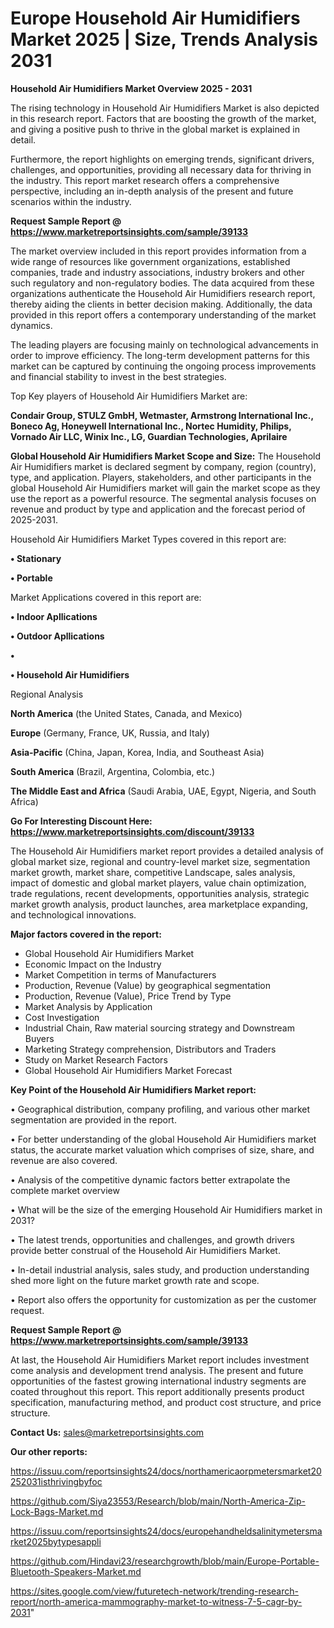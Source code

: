 # Europe Household Air Humidifiers Market 2025 | Size, Trends Analysis 2031

<Strong> Household Air Humidifiers Market Overview 2025 - 2031</strong>

The rising technology in Household Air Humidifiers Market is also depicted in this research report. Factors that are boosting the growth of the market, and giving a positive push to thrive in the global market is explained in detail.

Furthermore, the report highlights on emerging trends, significant drivers, challenges, and opportunities, providing all necessary data for thriving in the industry. This report market research offers a comprehensive perspective, including an in-depth analysis of the present and future scenarios within the industry.

<strong>Request Sample Report @ <a href=https://www.marketreportsinsights.com/sample/39133>https://www.marketreportsinsights.com/sample/39133</a></strong>

The market overview included in this report provides information from a wide range of resources like government organizations, established companies, trade and industry associations, industry brokers and other such regulatory and non-regulatory bodies. The data acquired from these organizations authenticate the Household Air Humidifiers research report, thereby aiding the clients in better decision making. Additionally, the data provided in this report offers a contemporary understanding of the market dynamics.

The leading players are focusing mainly on technological advancements in order to improve efficiency. The long-term development patterns for this market can be captured by continuing the ongoing process improvements and financial stability to invest in the best strategies.

Top Key players of Household Air Humidifiers Market are:

<strong>Condair Group, STULZ GmbH, Wetmaster, Armstrong International Inc., Boneco Ag, Honeywell International Inc., Nortec Humidity, Philips, Vornado Air LLC, Winix Inc., LG, Guardian Technologies, Aprilaire</strong>

<strong><b>Global Household Air Humidifiers Market Scope and Size:</b></strong>
The Household Air Humidifiers market is declared segment by company, region (country), type, and application. Players, stakeholders, and other participants in the global Household Air Humidifiers market will gain the market scope as they use the report as a powerful resource. The segmental analysis focuses on revenue and product by type and application and the forecast period of 2025-2031.

Household Air Humidifiers Market Types covered in this report are:

<strong>•  Stationary

•  Portable</strong>

Market Applications covered in this report are:

<strong>•  Indoor Apllications

•  Outdoor Apllications

•  

•  Household Air Humidifiers</strong> 

Regional Analysis

<strong>North America</strong> (the United States, Canada, and Mexico)

<strong>Europe</strong> (Germany, France, UK, Russia, and Italy)

<strong>Asia-Pacific</strong> (China, Japan, Korea, India, and Southeast Asia)

<strong>South America</strong> (Brazil, Argentina, Colombia, etc.)

<strong>The Middle East and Africa</strong> (Saudi Arabia, UAE, Egypt, Nigeria, and South Africa)

<strong>Go For Interesting Discount Here: <a href=https://www.marketreportsinsights.com/discount/39133>https://www.marketreportsinsights.com/discount/39133</a></strong>

The Household Air Humidifiers market report provides a detailed analysis of global market size, regional and country-level market size, segmentation market growth, market share, competitive Landscape, sales analysis, impact of domestic and global market players, value chain optimization, trade regulations, recent developments, opportunities analysis, strategic market growth analysis, product launches, area marketplace expanding, and technological innovations.

<strong><b>Major factors covered in the report:</b></strong>
<ul>
  <li>Global Household Air Humidifiers Market </li>
  <li>Economic Impact on the Industry</li>
  <li>Market Competition in terms of Manufacturers</li>
  <li>Production, Revenue (Value) by geographical segmentation</li>
  <li>Production, Revenue (Value), Price Trend by Type</li>
  <li>Market Analysis by Application</li>
  <li>Cost Investigation</li>
  <li>Industrial Chain, Raw material sourcing strategy and Downstream Buyers</li>
  <li>Marketing Strategy comprehension, Distributors and Traders</li>
  <li>Study on Market Research Factors</li>
  <li>Global Household Air Humidifiers Market Forecast</li>
</ul>

<strong><b>Key Point of the Household Air Humidifiers Market report:</b></strong>

• Geographical distribution, company profiling, and various other market segmentation are provided in the report.

• For better understanding of the global Household Air Humidifiers market status, the accurate market valuation which comprises of size, share, and revenue are also covered.

• Analysis of the competitive dynamic factors better extrapolate the complete market overview

• What will be the size of the emerging Household Air Humidifiers market in 2031?

• The latest trends, opportunities and challenges, and growth drivers provide better construal of the Household Air Humidifiers Market.

• In-detail industrial analysis, sales study, and production understanding shed more light on the future market growth rate and scope.

• Report also offers the opportunity for customization as per the customer request.

<strong>Request Sample Report @ <a href=https://www.marketreportsinsights.com/sample/39133>https://www.marketreportsinsights.com/sample/39133</a></strong>

At last, the Household Air Humidifiers Market report includes investment come analysis and development trend analysis. The present and future opportunities of the fastest growing international industry segments are coated throughout this report. This report additionally presents product specification, manufacturing method, and product cost structure, and price structure.

<strong>Contact Us:</strong>
sales@marketreportsinsights.com

<strong>Our other reports:</strong>

<a href=https://issuu.com/reportsinsights24/docs/northamericaorpmetersmarket20252031isthrivingbyfoc>https://issuu.com/reportsinsights24/docs/northamericaorpmetersmarket20252031isthrivingbyfoc</a>

<a href=https://github.com/Siya23553/Research/blob/main/North-America-Zip-Lock-Bags-Market.md>https://github.com/Siya23553/Research/blob/main/North-America-Zip-Lock-Bags-Market.md</a>

<a href=https://issuu.com/reportsinsights24/docs/europehandheldsalinitymetersmarket2025bytypesappli>https://issuu.com/reportsinsights24/docs/europehandheldsalinitymetersmarket2025bytypesappli</a>

<a href=https://github.com/Hindavi23/researchgrowth/blob/main/Europe-Portable-Bluetooth-Speakers-Market.md>https://github.com/Hindavi23/researchgrowth/blob/main/Europe-Portable-Bluetooth-Speakers-Market.md</a>

<a href=https://sites.google.com/view/futuretech-network/trending-research-report/north-america-mammography-market-to-witness-7-5-cagr-by-2031>https://sites.google.com/view/futuretech-network/trending-research-report/north-america-mammography-market-to-witness-7-5-cagr-by-2031</a>"
